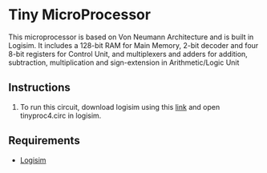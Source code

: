 # Tiny MicroProcessor
This microprocessor is based on Von Neumann Architecture and is built in Logisim. It includes a 128-bit RAM for Main Memory, 2-bit decoder and four 8-bit registers for Control Unit, and multiplexers and adders for addition, subtraction, multiplication and sign-extension in Arithmetic/Logic Unit

## Instructions
1. To run this circuit, download logisim using this [link](https://sourceforge.net/projects/circuit/) and open tinyproc4.circ in logisim.

## Requirements
* [Logisim](https://sourceforge.net/projects/circuit/)
